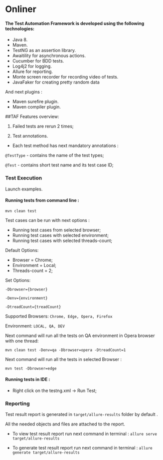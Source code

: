 # Onliner
#### The Test Automation Framework is developed using the following technologies:

- Java 8.
- Maven.
- TestNG as an assertion library.
- Awaitility for asynchronous actions.
- Cucumber for BDD tests.
- Log4j2 for logging.
- Allure for reporting. 
- Monte screen recorder for recording video of tests.
- JavaFaker for creating pretty random data

And next plugins :

- Maven surefire plugin.
- Maven compiler plugin.

##TAF Features overview:

1. Failed tests are rerun 2 times;

2. Test annotations.

- Each test method has next mandatory annotations :

```@TestType``` - contains the name of the test types;

```@Test``` - contains  short test name and its test case ID;

### Test Execution

Launch examples.

#### Running tests from command line :
```mvn clean test```

Test cases can be run with next options :

- Running test cases from selected browser;
- Running test cases with selected environment;
- Running test cases with selected threads-count;

Default Options:

- Browser = Chrome;
- Environment = Local;
- Threads-count = 2;

Set Options:

```-Dbrowser={browser}```

```-Denv={environment}```

```-DtreadCount={treadCount}```

Supported Browsers: ```Chrome, Edge, Opera, Firefox```

Environment: ```LOCAL, QA, DEV```

Next command will run all the tests on QA environment in Opera browser with one thread:

```mvn clean test -Denv=qa -Dbrowser=opera -DtreadCount=1```

Next command will run all the tests in selected Browser :

```mvn test -Dbrowser=edge```

#### Running tests in IDE :

- Right click on the testng.xml -> Run Test;

### Reporting

Test result report is generated in ```target/allure-results``` folder by default .

All the needed objects and files are attached to the report.

- To view test result report run next command in terminal :
```allure serve target/allure-results```

- To generate test result report run next command in terminal :
```allure generate target/allure-results ```
